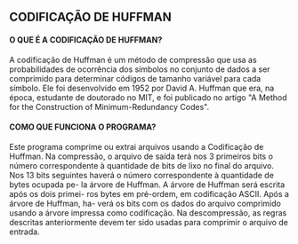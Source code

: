 ## CODIFICAÇÃO DE HUFFMAN

#### O QUE É A CODIFICAÇÃO DE HUFFMAN?

A codificação de Huffman é um método de compressão que usa as probabilidades de ocorrência dos símbolos no conjunto de dados a ser comprimido para determinar códigos de tamanho variável para cada símbolo. Ele foi desenvolvido em 1952 por David A. Huffman que era, na época, estudante de doutorado no MIT, e foi publicado no artigo "A Method for the Construction of Minimum-Redundancy Codes". 

#### COMO QUE FUNCIONA O PROGRAMA? 
Este programa comprime ou extrai arquivos usando a Codificação de Huffman. Na compressão, o arquivo de saída terá nos 3 primeiros bits o número correspondente à quantidade de bits de lixo no final do arquivo. Nos 13 bits
seguintes haverá o número correspondente à quantidade de bytes ocupada pe-
la árvore de Huffman. A árvore de Huffman será escrita após os dois primei-
ros bytes em pré-ordem, em codificação ASCII. Após a árvore de Huffman, ha-
verá os bits com os dados do arquivo comprimido usando a árvore impressa
como codificação. Na descompressão, as regras descritas anteriormente devem
ter sido usadas para comprimir o arquivo de entrada.
